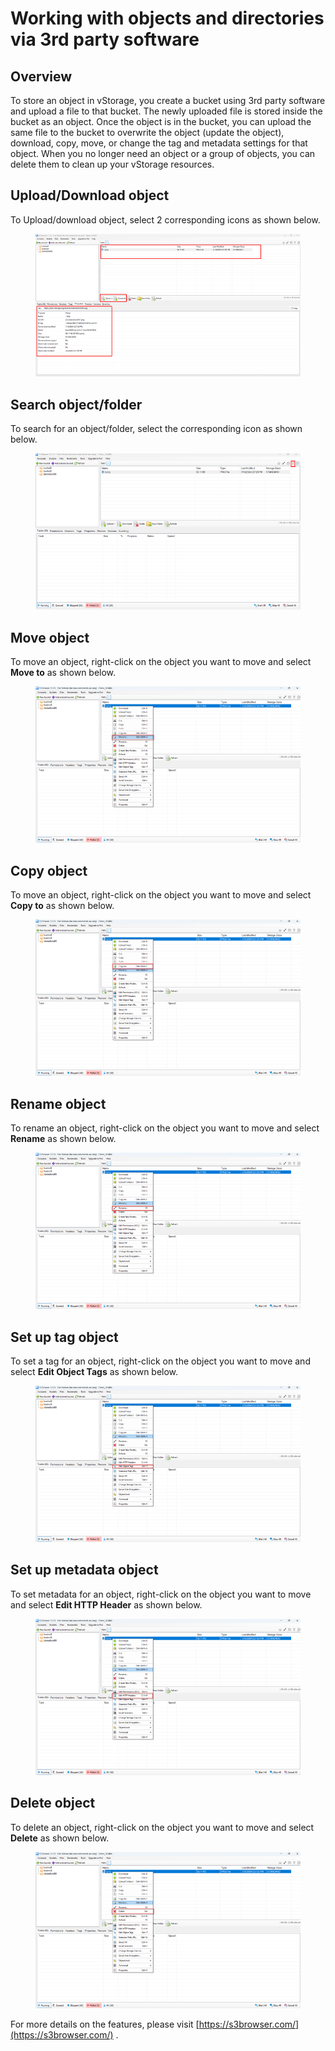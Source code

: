 # Working with objects and directories via 3rd party software

## Overview <a href="#tong-quan" id="tong-quan"></a>

To store an object in vStorage, you create a bucket using 3rd party software and upload a file to that bucket. The newly uploaded file is stored inside the bucket as an object. Once the object is in the bucket, you can upload the same file to the bucket to overwrite the object (update the object), download, copy, move, or change the tag and metadata settings for that object. When you no longer need an object or a group of objects, you can delete them to clean up your vStorage resources.

## Upload/Download object <a href="#upload-download-object" id="upload-download-object"></a>

To Upload/download object, select 2 corresponding icons as shown below.

<figure><img src="../../../../../.gitbook/assets/image (11).png" alt=""><figcaption></figcaption></figure>

## Search object/folder <a href="#tim-kiem-object-folder" id="tim-kiem-object-folder"></a>

To search for an object/folder, select the corresponding icon as shown below.

<figure><img src="../../../../../.gitbook/assets/image (12).png" alt=""><figcaption></figcaption></figure>

## Move object <a href="#di-chuyen-object" id="di-chuyen-object"></a>

To move an object, right-click on the object you want to move and select **Move to** as shown below.

<figure><img src="../../../../../.gitbook/assets/image (13).png" alt=""><figcaption></figcaption></figure>

## Copy object <a href="#sao-chep-object" id="sao-chep-object"></a>

To move an object, right-click on the object you want to move and select **Copy to** as shown below.

<figure><img src="../../../../../.gitbook/assets/image (14).png" alt=""><figcaption></figcaption></figure>

## Rename object <a href="#doi-ten-object" id="doi-ten-object"></a>

To rename an object, right-click on the object you want to move and select **Rename** as shown below.

<figure><img src="../../../../../.gitbook/assets/image (15).png" alt=""><figcaption></figcaption></figure>

## Set up tag object <a href="#thiet-lap-tag-object" id="thiet-lap-tag-object"></a>

To set a tag for an object, right-click on the object you want to move and select **Edit Object Tags** as shown below.

<figure><img src="../../../../../.gitbook/assets/image (19).png" alt=""><figcaption></figcaption></figure>

## Set up metadata object <a href="#thiet-lap-metadata-object" id="thiet-lap-metadata-object"></a>

To set metadata for an object, right-click on the object you want to move and select **Edit HTTP Header** as shown below.

<figure><img src="../../../../../.gitbook/assets/image (20).png" alt=""><figcaption></figcaption></figure>

## Delete object <a href="#xoa-object" id="xoa-object"></a>

To delete an object, right-click on the object you want to move and select **Delete** as shown below.

<figure><img src="../../../../../.gitbook/assets/image (21).png" alt=""><figcaption></figcaption></figure>

For more details on the features, please visit [https://s3browser.com/](https://s3browser.com/) .

